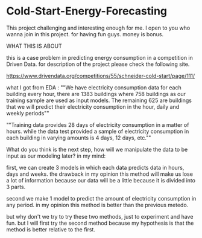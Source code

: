 # Cold-Start-Energy-Forecasting
This project challenging and interesting enough for me. I open to you who wanna join in this project. for having fun guys. money is bonus.

WHAT THIS IS ABOUT

this is a case problem in predicting energy consumption in a competition in Driven Data. for description of the project please check the following site.

https://www.drivendata.org/competitions/55/schneider-cold-start/page/111/

what I got from EDA : 
 ""We have electricity consumption data for each building every hour, there are 1383 buildings where 758 buildings as our training sample are used as input models. The remaining 625 are buildings that we will predict their electricity consumption in the hour, daily and weekly periods""

""Training data provides 28 days of electricity consumption in a matter of hours. while the data test provided a sample of electricity consumption in each building in varying amounts is 4 days, 12 days, etc.""

What do you think is the next step, how will we manipulate the data to be input as our modeling later? in my mind:

first, we can create 3 models in which each data predicts data in hours, days and weeks. the drawback in my opinion this method will make us lose a lot of information because our data will be a little because it is divided into 3 parts.

second we make 1 model to predict the amount of electricity consumption in any period. in my opinion this method is better than the previous metedo.

but why don't we try to try these two methods, just to experiment and have fun. but I will first try the second method because my hypothesis is that the method is better relative to the first.
